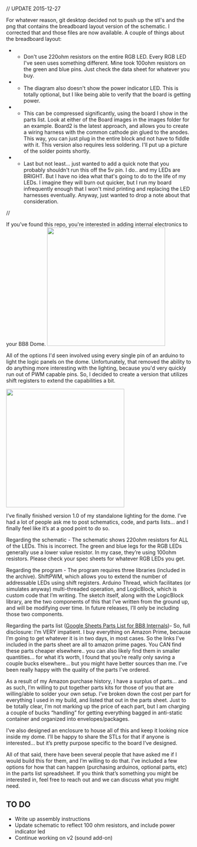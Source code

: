 //
UPDATE 2015-12-27

For whatever reason, git desktop decided not to push up the stl's and the png that contains the breadboard layout version of the schematic.  I corrected that and those files are now available.  A couple of things about the breadboard layout:

* - Don't use 220ohm resistors on the entire RGB LED.  Every RGB LED I've seen uses something different.  Mine took 100ohm resistors on the green and blue pins.  Just check the data sheet for whatever you buy.
* - The diagram also doesn't show the power indicator LED.  This is totally optional, but I like being able to verify that the board is getting power.
* - This can be compressed significantly, using the board I show in the parts list. Look at either of the Board images in the images folder for an example.  Board2 is the latest approach, and allows you to create a wiring harness with the common cathode pin glued to the anodes.  This way, you can just plug in the entire block and not have to fiddle with it.  This version also requires less soldering.  I'll put up a picture of the solder points shortly.
* - Last but not least... just wanted to add a quick note that you probably shouldn't run this off the 5v pin. I do.. and my LEDs are BRIGHT.  But I have no idea what that's going to do to the life of my LEDs.  I imagine they will burn out quicker, but I run my board infrequently enough that I won't mind printing and replacing the LED harnesses eventually. Anyway, just wanted to drop a note about that consideration.

//

If you've found this repo, you're interested in adding internal electronics to your BB8 Dome.
<img src="https://scontent-iad3-1.xx.fbcdn.net/hphotos-xfp1/v/t1.0-9/10603798_10153226422607761_3631755225023624732_n.jpg?oh=16adb8e8d58f0730d4804b3a3ccf2d0d&oe=5714BCDA" width=320>


All of the options I'd seen involved using every single pin of an arduino to light the logic panels on the dome.  Unfortunately, that removed the ability to do anything more interesting with the lighting, because you'd very quickly run out of PWM capable pins. So, I decided to create a version that utilizes shift registers to extend the capabilities a bit.

<img src="https://scontent-iad3-1.xx.fbcdn.net/hphotos-xfa1/t31.0-8/920727_10153226421547761_8605656006124651485_o.jpg" width=320>

I’ve finally finished version 1.0 of my standalone lighting for the dome. I’ve had a lot of people ask me to post schematics, code, and parts lists… and I finally feel like it’s at a good point to do so. 

Regarding the schematic - The schematic shows 220ohm resistors for ALL of the LEDs. This is incorrect. The green and blue legs for the RGB LEDs generally use a lower value resistor. In my case, they’re using 100ohm resistors. Please check your spec sheets for whatever RGB LEDs you get.

Regarding the program - The program requires three libraries (included in the archive). ShiftPWM, which allows you to extend the number of addressable LEDs using shift registers. Arduino Thread, which facilitates (or simulates anyway) multi-threaded operation, and LogicBlock, which is custom code that I’m writing. The sketch itself, along with the LogicBlock library, are the two components of this that I’ve written from the ground up, and will be modifying over time. In future releases, I’ll only be including those two components.

Regarding the parts list (<a href="https://docs.google.com/spreadsheets/d/1KzJZGZxBMD4uZg5txSiHm7NLZ_BNpFicUeiCb588h9Q/edit#gid=0">Google Sheets Parts List for BB8 Internals</a>)- So, full disclosure: I’m VERY impatient. I buy everything on Amazon Prime, because I’m going to get whatever it is in two days, in most cases. So the links I’ve included in the parts sheet are all to amazon prime pages. You CAN find these parts cheaper elsewhere.. you can also likely find them in smaller quantities… for what it’s worth, I found that you’re really only saving a couple bucks elsewhere… but you might have better sources than me. I’ve been really happy with the quality of the parts I’ve ordered.

As a result of my Amazon purchase history, I have a surplus of parts… and as such, I’m willing to put together parts kits for those of you that are willing/able to solder your own setup. I’ve broken down the cost per part for everything I used in my build, and listed that out in the parts sheet. Just to be totally clear, I’m not marking up the price of each part, but I am charging a couple of bucks “handling” for getting everything bagged in anti-static container and organized into envelopes/packages.

I’ve also designed an enclosure to house all of this and keep it looking nice inside my dome. I’ll be happy to share the STLs for that if anyone is interested… but it’s pretty purpose specific to the board I’ve designed.

All of that said, there have been several people that have asked me if I would build this for them, and I’m willing to do that. I’ve included a few options for how that can happen (purchasing arduinos, optional parts, etc) in the parts list spreadsheet. If you think that’s something you might be interested in, feel free to reach out and we can discuss what you might need.

TO DO
-----
* Write up assembly instructions
* Update schematic to reflect 100 ohm resistors, and include power indicator led
* Continue working on v2 (sound add-on)

